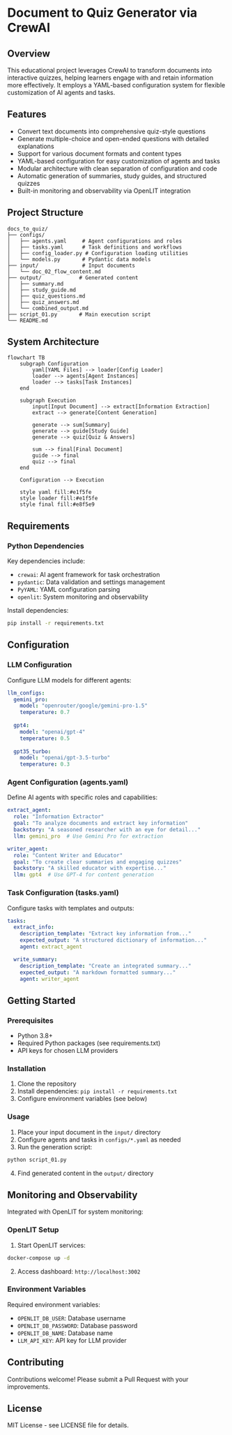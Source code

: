 # Document to Quiz Generator via CrewAI

## Overview
This educational project leverages CrewAI to transform documents into interactive quizzes, helping learners engage with and retain information more effectively. It employs a YAML-based configuration system for flexible customization of AI agents and tasks.

## Features
- Convert text documents into comprehensive quiz-style questions
- Generate multiple-choice and open-ended questions with detailed explanations
- Support for various document formats and content types
- YAML-based configuration for easy customization of agents and tasks
- Modular architecture with clean separation of configuration and code
- Automatic generation of summaries, study guides, and structured quizzes
- Built-in monitoring and observability via OpenLIT integration

## Project Structure
```
docs_to_quiz/
├── configs/
│   ├── agents.yaml     # Agent configurations and roles
│   ├── tasks.yaml      # Task definitions and workflows
│   ├── config_loader.py # Configuration loading utilities
│   └── models.py       # Pydantic data models
├── input/              # Input documents
│   └── doc_02_flow_content.md
├── output/            # Generated content
│   ├── summary.md
│   ├── study_guide.md
│   ├── quiz_questions.md
│   ├── quiz_answers.md
│   └── combined_output.md
├── script_01.py       # Main execution script
└── README.md
```

## System Architecture

```mermaid
flowchart TB
    subgraph Configuration
        yaml[YAML Files] --> loader[Config Loader]
        loader --> agents[Agent Instances]
        loader --> tasks[Task Instances]
    end

    subgraph Execution
        input[Input Document] --> extract[Information Extraction]
        extract --> generate[Content Generation]
        
        generate --> sum[Summary]
        generate --> guide[Study Guide]
        generate --> quiz[Quiz & Answers]
        
        sum --> final[Final Document]
        guide --> final
        quiz --> final
    end

    Configuration --> Execution

    style yaml fill:#e1f5fe
    style loader fill:#e1f5fe
    style final fill:#e8f5e9
```

## Requirements

### Python Dependencies
Key dependencies include:
- `crewai`: AI agent framework for task orchestration
- `pydantic`: Data validation and settings management
- `PyYAML`: YAML configuration parsing
- `openlit`: System monitoring and observability

Install dependencies:
```bash
pip install -r requirements.txt
```

## Configuration

### LLM Configuration
Configure LLM models for different agents:
```yaml
llm_configs:
  gemini_pro:
    model: "openrouter/google/gemini-pro-1.5"
    temperature: 0.7
  
  gpt4:
    model: "openai/gpt-4"
    temperature: 0.5
    
  gpt35_turbo:
    model: "openai/gpt-3.5-turbo"
    temperature: 0.3
```

### Agent Configuration (agents.yaml)
Define AI agents with specific roles and capabilities:
```yaml
extract_agent:
  role: "Information Extractor"
  goal: "To analyze documents and extract key information"
  backstory: "A seasoned researcher with an eye for detail..."
  llm: gemini_pro  # Use Gemini Pro for extraction

writer_agent:
  role: "Content Writer and Educator"
  goal: "To create clear summaries and engaging quizzes"
  backstory: "A skilled educator with expertise..."
  llm: gpt4  # Use GPT-4 for content generation
```

### Task Configuration (tasks.yaml)
Configure tasks with templates and outputs:
```yaml
tasks:
  extract_info:
    description_template: "Extract key information from..."
    expected_output: "A structured dictionary of information..."
    agent: extract_agent

  write_summary:
    description_template: "Create an integrated summary..."
    expected_output: "A markdown formatted summary..."
    agent: writer_agent
```

## Getting Started

### Prerequisites
- Python 3.8+
- Required Python packages (see requirements.txt)
- API keys for chosen LLM providers

### Installation
1. Clone the repository
2. Install dependencies: `pip install -r requirements.txt`
3. Configure environment variables (see below)

### Usage
1. Place your input document in the `input/` directory
2. Configure agents and tasks in `configs/*.yaml` as needed
3. Run the generation script:
```bash
python script_01.py
```
4. Find generated content in the `output/` directory

## Monitoring and Observability
Integrated with OpenLIT for system monitoring:

### OpenLIT Setup
1. Start OpenLIT services:
```bash
docker-compose up -d
```

2. Access dashboard: `http://localhost:3002`

### Environment Variables
Required environment variables:
- `OPENLIT_DB_USER`: Database username
- `OPENLIT_DB_PASSWORD`: Database password
- `OPENLIT_DB_NAME`: Database name
- `LLM_API_KEY`: API key for LLM provider

## Contributing
Contributions welcome! Please submit a Pull Request with your improvements.

## License
MIT License - see LICENSE file for details.